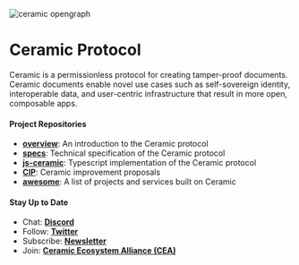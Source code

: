 ![ceramic opengraph](https://uploads-ssl.webflow.com/5e4b58d7f08158ece0209bbd/5e62a54c0e45bd7b2ef53d25_OpenGraphCeramic.png)
# Ceramic Protocol
Ceramic is a permissionless protocol for creating tamper-proof documents. Ceramic documents enable novel use cases such as self-sovereign identity, interoperable data, and user-centric infrastructure that result in more open, composable apps.

#### Project Repositories
- [**overview**](http://github.com/ceramicnetwork/overview): An introduction to the Ceramic protocol
- [**specs**](http://github.com/ceramicnetwork/specs): Technical specification of the Ceramic protocol
- [**js-ceramic**](http://github.com/ceramicnetwork/js-ceramic): Typescript implementation of the Ceramic protocol
- [**CIP**](http://github.com/ceramicnetwork/CIP): Ceramic improvement proposals
- [**awesome**](http://github.com/ceramicnetwork/awesome): A list of projects and services built on Ceramic

#### Stay Up to Date
- Chat: [**Discord**](https://discord.gg/6VRZpGP)
- Follow: [**Twitter**](http://twitter.com/ceramicnetwork)
- Subscribe: [**Newsletter**](http://ceramic.network)
- Join: [**Ceramic Ecosystem Alliance (CEA)**](http://ceramic.network/alliance)
